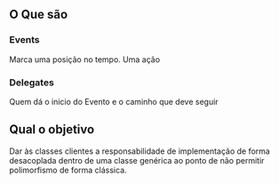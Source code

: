 ## O Que são
### Events
Marca uma posição no tempo. Uma ação

### Delegates
Quem dá o inicio do Evento e o caminho que deve seguir

## Qual o objetivo
Dar às classes clientes a responsabilidade de implementação de forma desacoplada dentro 
de uma classe genérica ao ponto de não permitir polimorfismo de forma clássica.

